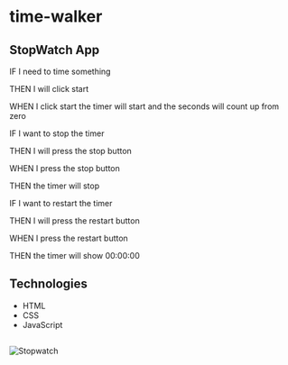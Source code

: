 # time-walker

## StopWatch App


IF I need to time something

THEN I will click start 

WHEN I click start the timer will start and the seconds will count up from zero

IF I want to stop the timer 

THEN I will press the stop button 

WHEN I press the stop button 

THEN  the timer will stop 

IF I want to restart the timer 

THEN I will press the restart button 

WHEN I press the restart button 

THEN  the timer will show 00:00:00 

## Technologies 

- HTML
- CSS
- JavaScript


## 
![Stopwatch](https://github.com/RhettRoseman/time-walker/assets/140462841/23726121-a5eb-4b55-aaab-6dccb23f679c)
